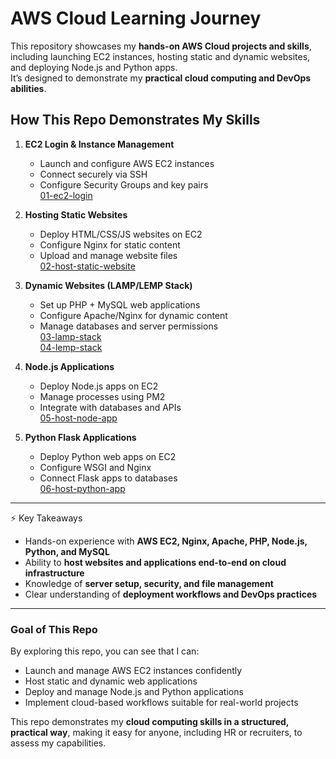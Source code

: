 # AWS Cloud Learning Journey

This repository showcases my **hands-on AWS Cloud projects and skills**, including launching EC2 instances, hosting static and dynamic websites, and deploying Node.js and Python apps.  
It’s designed to demonstrate my **practical cloud computing and DevOps abilities**. 

## How This Repo Demonstrates My Skills

1. **EC2 Login & Instance Management**  
   - Launch and configure AWS EC2 instances  
   - Connect securely via SSH  
   - Configure Security Groups and key pairs  
     [01-ec2-login](01-ec2-login)

2. **Hosting Static Websites**  
   - Deploy HTML/CSS/JS websites on EC2  
   - Configure Nginx for static content  
   - Upload and manage website files  
     [02-host-static-website](02-host-static-website/README.md)

3. **Dynamic Websites (LAMP/LEMP Stack)**  
   - Set up PHP + MySQL web applications  
   - Configure Apache/Nginx for dynamic content  
   - Manage databases and server permissions  
     [03-lamp-stack](03-lamp-stack/README.md)  
     [04-lemp-stack](04-lemp-stack/README.md)

4. **Node.js Applications**  
   - Deploy Node.js apps on EC2  
   - Manage processes using PM2  
   - Integrate with databases and APIs  
     [05-host-node-app](05-host-node-app/README.md)

5. **Python Flask Applications**  
   - Deploy Python web apps on EC2  
   - Configure WSGI and Nginx  
   - Connect Flask apps to databases  
     [06-host-python-app](06-host-python-app/README.md)
---

⚡ Key Takeaways

- Hands-on experience with **AWS EC2, Nginx, Apache, PHP, Node.js, Python, and MySQL**  
- Ability to **host websites and applications end-to-end on cloud infrastructure**  
- Knowledge of **server setup, security, and file management**  
- Clear understanding of **deployment workflows and DevOps practices**
---

### Goal of This Repo
By exploring this repo, you can see that I can:

- Launch and manage AWS EC2 instances confidently  
- Host static and dynamic web applications  
- Deploy and manage Node.js and Python applications  
- Implement cloud-based workflows suitable for real-world projects  

This repo demonstrates my **cloud computing skills in a structured, practical way**, making it easy for anyone, including HR or recruiters, to assess my capabilities.


